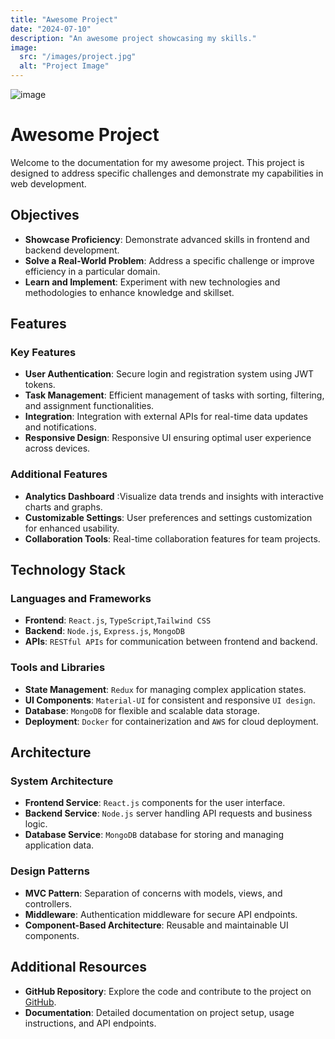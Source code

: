 ```yaml
---
title: "Awesome Project"
date: "2024-07-10"
description: "An awesome project showcasing my skills."
image:
  src: "/images/project.jpg"
  alt: "Project Image"
---
```


![image](https://github.com/Thomas-Zabalo/astro-template/assets/150163380/83e6756d-d912-49d5-974f-f69aa311b630)

# Awesome Project

Welcome to the documentation for my awesome project. This project is designed to address specific challenges and demonstrate my capabilities in web development.

## **Objectives**


- **Showcase Proficiency**: Demonstrate advanced skills in frontend and backend development.
- **Solve a Real-World Problem**: Address a specific challenge or improve efficiency in a particular domain.
- **Learn and Implement**: Experiment with new technologies and methodologies to enhance knowledge and skillset.



## **Features**

### Key Features

- **User Authentication**: Secure login and registration system using JWT tokens.
- **Task Management**: Efficient management of tasks with sorting, filtering, and assignment functionalities.
- **Integration**: Integration with external APIs for real-time data updates and notifications.
- **Responsive Design**: Responsive UI ensuring optimal user experience across devices.



### Additional Features

- **Analytics Dashboard** :Visualize data trends and insights with interactive charts and graphs.
- **Customizable Settings**: User preferences and settings customization for enhanced usability.
- **Collaboration Tools**: Real-time collaboration features for team projects.

## **Technology Stack**

### Languages and Frameworks

- **Frontend**: ```React.js```, ```TypeScript```,```Tailwind CSS```
- **Backend**: ```Node.js```, ```Express.js```, ```MongoDB```
- **APIs**: ```RESTful APIs``` for communication between frontend and backend.


### Tools and Libraries

- **State Management**: ```Redux``` for managing complex application states.
- **UI Components**: ```Material-UI``` for consistent and responsive ```UI design```.
- **Database**: ```MongoDB``` for flexible and scalable data storage.
- **Deployment**: ```Docker``` for containerization and ```AWS``` for cloud deployment.



## **Architecture**

### System Architecture

- **Frontend Service**: ```React.js``` components for the user interface.
- **Backend Service**: ```Node.js``` server handling API requests and business logic.
- **Database Service**: ```MongoDB``` database for storing and managing application data.

### Design Patterns

- **MVC Pattern**: Separation of concerns with models, views, and controllers.
- **Middleware**: Authentication middleware for secure API endpoints.
- **Component-Based Architecture**: Reusable and maintainable UI components.


## **Additional Resources** 

- **GitHub Repository**: Explore the code and contribute to the project on [GitHub](https://github.com/Thomas-Zabalo/astro-template).
- **Documentation**: Detailed documentation on project setup, usage instructions, and API endpoints.


